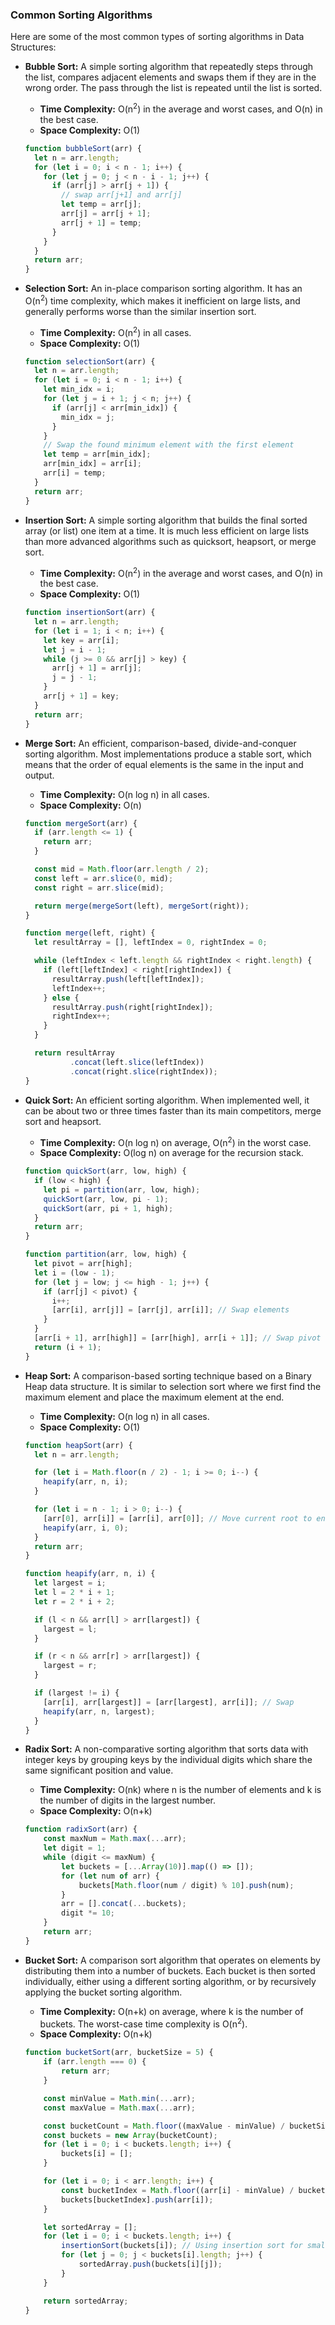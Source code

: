 ### Common Sorting Algorithms

Here are some of the most common types of sorting algorithms in Data Structures:

*   **Bubble Sort:** A simple sorting algorithm that repeatedly steps through the list, compares adjacent elements and swaps them if they are in the wrong order. The pass through the list is repeated until the list is sorted.

    *   **Time Complexity:** O(n<sup>2</sup>) in the average and worst cases, and O(n) in the best case.
    *   **Space Complexity:** O(1)

    ```javascript
    function bubbleSort(arr) {
      let n = arr.length;
      for (let i = 0; i < n - 1; i++) {
        for (let j = 0; j < n - i - 1; j++) {
          if (arr[j] > arr[j + 1]) {
            // swap arr[j+1] and arr[j]
            let temp = arr[j];
            arr[j] = arr[j + 1];
            arr[j + 1] = temp;
          }
        }
      }
      return arr;
    }
    ```

*   **Selection Sort:** An in-place comparison sorting algorithm. It has an O(n<sup>2</sup>) time complexity, which makes it inefficient on large lists, and generally performs worse than the similar insertion sort.

    *   **Time Complexity:** O(n<sup>2</sup>) in all cases.
    *   **Space Complexity:** O(1)

    ```javascript
    function selectionSort(arr) {
      let n = arr.length;
      for (let i = 0; i < n - 1; i++) {
        let min_idx = i;
        for (let j = i + 1; j < n; j++) {
          if (arr[j] < arr[min_idx]) {
            min_idx = j;
          }
        }
        // Swap the found minimum element with the first element
        let temp = arr[min_idx];
        arr[min_idx] = arr[i];
        arr[i] = temp;
      }
      return arr;
    }
    ```

*   **Insertion Sort:** A simple sorting algorithm that builds the final sorted array (or list) one item at a time. It is much less efficient on large lists than more advanced algorithms such as quicksort, heapsort, or merge sort.

    *   **Time Complexity:** O(n<sup>2</sup>) in the average and worst cases, and O(n) in the best case.
    *   **Space Complexity:** O(1)

    ```javascript
    function insertionSort(arr) {
      let n = arr.length;
      for (let i = 1; i < n; i++) {
        let key = arr[i];
        let j = i - 1;
        while (j >= 0 && arr[j] > key) {
          arr[j + 1] = arr[j];
          j = j - 1;
        }
        arr[j + 1] = key;
      }
      return arr;
    }
    ```

*   **Merge Sort:** An efficient, comparison-based, divide-and-conquer sorting algorithm. Most implementations produce a stable sort, which means that the order of equal elements is the same in the input and output.

    *   **Time Complexity:** O(n log n) in all cases.
    *   **Space Complexity:** O(n)

    ```javascript
    function mergeSort(arr) {
      if (arr.length <= 1) {
        return arr;
      }

      const mid = Math.floor(arr.length / 2);
      const left = arr.slice(0, mid);
      const right = arr.slice(mid);

      return merge(mergeSort(left), mergeSort(right));
    }

    function merge(left, right) {
      let resultArray = [], leftIndex = 0, rightIndex = 0;

      while (leftIndex < left.length && rightIndex < right.length) {
        if (left[leftIndex] < right[rightIndex]) {
          resultArray.push(left[leftIndex]);
          leftIndex++;
        } else {
          resultArray.push(right[rightIndex]);
          rightIndex++;
        }
      }

      return resultArray
              .concat(left.slice(leftIndex))
              .concat(right.slice(rightIndex));
    }
    ```

*   **Quick Sort:** An efficient sorting algorithm. When implemented well, it can be about two or three times faster than its main competitors, merge sort and heapsort.

    *   **Time Complexity:** O(n log n) on average, O(n<sup>2</sup>) in the worst case.
    *   **Space Complexity:** O(log n) on average for the recursion stack.

    ```javascript
    function quickSort(arr, low, high) {
      if (low < high) {
        let pi = partition(arr, low, high);
        quickSort(arr, low, pi - 1);
        quickSort(arr, pi + 1, high);
      }
      return arr;
    }

    function partition(arr, low, high) {
      let pivot = arr[high];
      let i = (low - 1);
      for (let j = low; j <= high - 1; j++) {
        if (arr[j] < pivot) {
          i++;
          [arr[i], arr[j]] = [arr[j], arr[i]]; // Swap elements
        }
      }
      [arr[i + 1], arr[high]] = [arr[high], arr[i + 1]]; // Swap pivot to correct position
      return (i + 1);
    }
    ```

*   **Heap Sort:** A comparison-based sorting technique based on a Binary Heap data structure. It is similar to selection sort where we first find the maximum element and place the maximum element at the end.

    *   **Time Complexity:** O(n log n) in all cases.
    *   **Space Complexity:** O(1)

    ```javascript
    function heapSort(arr) {
      let n = arr.length;

      for (let i = Math.floor(n / 2) - 1; i >= 0; i--) {
        heapify(arr, n, i);
      }

      for (let i = n - 1; i > 0; i--) {
        [arr[0], arr[i]] = [arr[i], arr[0]]; // Move current root to end
        heapify(arr, i, 0);
      }
      return arr;
    }

    function heapify(arr, n, i) {
      let largest = i;
      let l = 2 * i + 1;
      let r = 2 * i + 2;

      if (l < n && arr[l] > arr[largest]) {
        largest = l;
      }

      if (r < n && arr[r] > arr[largest]) {
        largest = r;
      }

      if (largest != i) {
        [arr[i], arr[largest]] = [arr[largest], arr[i]]; // Swap
        heapify(arr, n, largest);
      }
    }
    ```

*   **Radix Sort:** A non-comparative sorting algorithm that sorts data with integer keys by grouping keys by the individual digits which share the same significant position and value.

    *   **Time Complexity:** O(nk) where n is the number of elements and k is the number of digits in the largest number.
    *   **Space Complexity:** O(n+k)

    ```javascript
    function radixSort(arr) {
        const maxNum = Math.max(...arr);
        let digit = 1;
        while (digit <= maxNum) {
            let buckets = [...Array(10)].map(() => []);
            for (let num of arr) {
                buckets[Math.floor(num / digit) % 10].push(num);
            }
            arr = [].concat(...buckets);
            digit *= 10;
        }
        return arr;
    }
    ```

*   **Bucket Sort:** A comparison sort algorithm that operates on elements by distributing them into a number of buckets. Each bucket is then sorted individually, either using a different sorting algorithm, or by recursively applying the bucket sorting algorithm.

    *   **Time Complexity:** O(n+k) on average, where k is the number of buckets. The worst-case time complexity is O(n<sup>2</sup>).
    *   **Space Complexity:** O(n+k)

    ```javascript
    function bucketSort(arr, bucketSize = 5) {
        if (arr.length === 0) {
            return arr;
        }

        const minValue = Math.min(...arr);
        const maxValue = Math.max(...arr);

        const bucketCount = Math.floor((maxValue - minValue) / bucketSize) + 1;
        const buckets = new Array(bucketCount);
        for (let i = 0; i < buckets.length; i++) {
            buckets[i] = [];
        }

        for (let i = 0; i < arr.length; i++) {
            const bucketIndex = Math.floor((arr[i] - minValue) / bucketSize);
            buckets[bucketIndex].push(arr[i]);
        }

        let sortedArray = [];
        for (let i = 0; i < buckets.length; i++) {
            insertionSort(buckets[i]); // Using insertion sort for smaller buckets
            for (let j = 0; j < buckets[i].length; j++) {
                sortedArray.push(buckets[i][j]);
            }
        }

        return sortedArray;
    }
    ```